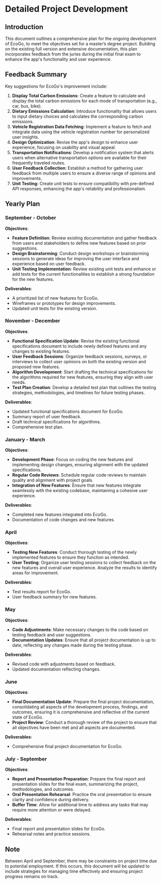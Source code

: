 # Detailed Project Development 

## Introduction
This document outlines a comprehensive plan for the ongoing development of EcoGo, to meet the objectives set for a master’s degree project. Building on the existing full version and extensive documentation, this plan incorporates feedback from the juries during the initial final exam to enhance the app's functionality and user experience.

## Feedback Summary
Key suggestions for EcoGo's improvement include:
1. **Display Total Carbon Emissions**: Create a feature to calculate and display the total carbon emissions for each mode of transportation (e.g., car, bus, bike).
2. **Dietary Emissions Calculation**: Introduce functionality that allows users to input dietary choices and calculates the corresponding carbon emissions.
3. **Vehicle Registration Data Fetching**: Implement a feature to fetch and integrate data using the vehicle registration number for personalized user insights.
4. **Design Optimization**: Revise the app's design to enhance user experience, focusing on usability and visual appeal.
5. **Transportation Notifications**: Develop a notification system that alerts users when alternative transportation options are available for their frequently traveled routes.
6. **User Feedback Collection**: Establish a method for gathering user feedback from multiple users to ensure a diverse range of opinions and improvements.
7. **Unit Testing**: Create unit tests to ensure compatibility with pre-defined API responses, enhancing the app's reliability and professionalism.

## Yearly Plan

### September - October
**Objectives**:
- **Feature Definition**: Review existing documentation and gather feedback from users and stakeholders to define new features based on prior suggestions.
- **Design Brainstorming**: Conduct design workshops or brainstorming sessions to generate ideas for improving the user interface and experience based on user feedback.
- **Unit Testing Implementation**: Review existing unit tests and enhance or add tests for the current functionalities to establish a strong foundation for the new features.

**Deliverables**:
- A prioritized list of new features for EcoGo.
- Wireframes or prototypes for design improvements.
- Updated unit tests for the existing version.

### November - December
**Objectives**:
- **Functional Specification Update**: Revise the existing functional specifications document to include newly defined features and any changes to existing features.
- **User Feedback Sessions**: Organize feedback sessions, surveys, or interviews to collect user opinions on both the existing version and proposed new features.
- **Algorithm Development**: Start drafting the technical specifications for the algorithms required for new features, ensuring they align with user needs.
- **Test Plan Creation**: Develop a detailed test plan that outlines the testing strategies, methodologies, and timelines for future testing phases.

**Deliverables**:
- Updated functional specifications document for EcoGo.
- Summary report of user feedback.
- Draft technical specifications for algorithms.
- Comprehensive test plan.

### January - March
**Objectives**:
- **Development Phase**: Focus on coding the new features and implementing design changes, ensuring alignment with the updated specifications.
- **Regular Code Reviews**: Schedule regular code reviews to maintain quality and alignment with project goals.
- **Integration of New Features**: Ensure that new features integrate seamlessly with the existing codebase, maintaining a cohesive user experience.

**Deliverables**:
- Completed new features integrated into EcoGo.
- Documentation of code changes and new features.

### April
**Objectives**:
- **Testing New Features**: Conduct thorough testing of the newly implemented features to ensure they function as intended.
- **User Testing**: Organize user testing sessions to collect feedback on the new features and overall user experience. Analyze the results to identify areas for improvement.

**Deliverables**:
- Test results report for EcoGo.
- User feedback summary for new features.

### May
**Objectives**:
- **Code Adjustments**: Make necessary changes to the code based on testing feedback and user suggestions.
- **Documentation Updates**: Ensure that all project documentation is up to date, reflecting any changes made during the testing phase.

**Deliverables**:
- Revised code with adjustments based on feedback.
- Updated documentation reflecting changes.

### June
**Objectives**:
- **Final Documentation Update**: Prepare the final project documentation, consolidating all aspects of the development process, findings, and outcomes, ensuring it is comprehensive and reflective of the current state of EcoGo.
- **Project Review**: Conduct a thorough review of the project to ensure that all objectives have been met and all aspects are documented.

**Deliverables**:
- Comprehensive final project documentation for EcoGo.

### July - September
**Objectives**:
- **Report and Presentation Preparation**: Prepare the final report and presentation slides for the final exam, summarizing the project, methodologies, and outcomes.
- **Oral Presentation Rehearsal**: Practice the oral presentation to ensure clarity and confidence during delivery.
- **Buffer Time**: Allow for additional time to address any tasks that may require more attention or were delayed.

**Deliverables**:
- Final report and presentation slides for EcoGo.
- Rehearsal notes and practice sessions.

## Note
Between April and September, there may be constraints on project time due to potential employment. If this occurs, this document will be updated to include strategies for managing time effectively and ensuring project progress remains on track.